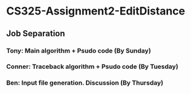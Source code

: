 # CS325-Assignment2-EditDistance
## Job Separation
### Tony: Main algorithm + Psudo code (By Sunday)
### Conner: Traceback algorithm + Psudo code (By Tuesday)
### Ben: Input file generation. Discussion (By Thursday)
